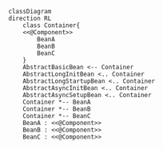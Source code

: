 
```mermaid
classDiagram
direction RL
    class Container{
    <<@Component>>
        BeanA
        BeanB
        BeanC
    }
    AbstractBasicBean <-- Container
    AbstractLongInitBean <.. Container
    AbstractLongStartupBean <.. Container
    AbstractAsyncInitBean <.. Container
    AbstractAsyncSetupBean <.. Container
    Container *-- BeanA
    Container *-- BeanB
    Container *-- BeanC
    BeanA : <<@Component>>
    BeanB : <<@Component>>
    BeanC : <<@Component>>
```
<style>
Container body {
    background: white;
}
mermaid.classGroup line {
    stroke-width: 10;
}
mermaid text {
    font-size: 48px ;
}
</style>


